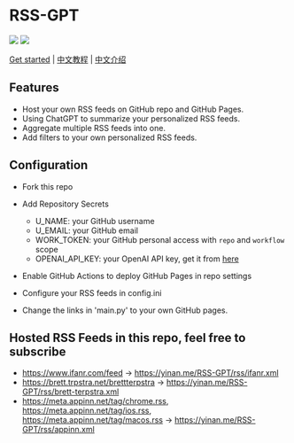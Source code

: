 # RSS-GPT

[![](https://img.shields.io/github/actions/workflow/status/yinan-c/RSS-GPT/cron-job.yml?label=cron-job)](https://github.com/yinan-c/RSS-GPT/actions/workflows/cron-job.yml)
[![](https://img.shields.io/github/actions/workflow/status/yinan-c/RSS-GPT/jekyll-gh-pages.yml?label=GitHub%20Pages)](https://github.com/yinan-c/RSS-GPT/actions/workflows/jekyll-gh-pages.yml)


[Get started](https://yinan.me/RSS-GPT-manual-en.html) | [中文教程](https://yinan.me/RSS-GPT-manual-zh.html) | [中文介绍](README-zh.md)

## Features
- Host your own RSS feeds on GitHub repo and GitHub Pages.
- Using ChatGPT to summarize your personalized RSS feeds. 
- Aggregate multiple RSS feeds into one.
- Add filters to your own personalized RSS feeds.

## Configuration

- Fork this repo

- Add Repository Secrets

    - U_NAME: your GitHub username
    - U_EMAIL: your GitHub email
    - WORK_TOKEN: your GitHub personal access with `repo` and `workflow` scope
    - OPENAI_API_KEY: your OpenAI API key, get it from [here](https://platform.openai.com/account/api-keys)

- Enable GitHub Actions to deploy GitHub Pages in repo settings

- Configure your RSS feeds in config.ini

- Change the links in 'main.py' to your own GitHub pages.

## Hosted RSS Feeds in this repo, feel free to subscribe

- https://www.ifanr.com/feed -> https://yinan.me/RSS-GPT/rss/ifanr.xml
- https://brett.trpstra.net/brettterpstra -> https://yinan.me/RSS-GPT/rss/brett-terpstra.xml
- https://meta.appinn.net/tag/chrome.rss, https://meta.appinn.net/tag/ios.rss, https://meta.appinn.net/tag/macos.rss -> https://yinan.me/RSS-GPT/rss/appinn.xml
